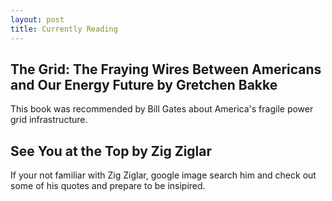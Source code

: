 ```yaml
---
layout: post
title: Currently Reading
---
```


## The Grid: The Fraying Wires Between Americans and Our Energy Future by Gretchen Bakke 

This book was recommended by Bill Gates about America's fragile power grid infrastructure. 

## See You at the Top by Zig Ziglar

If your not familiar with Zig Ziglar, google image search him and check out some of his quotes and prepare to be insipired.